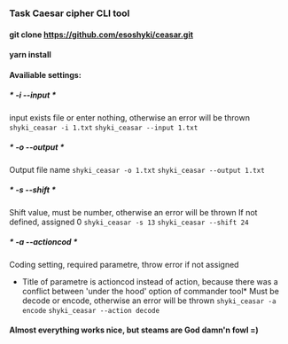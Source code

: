 ### Task Caesar cipher CLI tool

#### git clone https://github.com/esoshyki/ceasar.git

#### yarn install

#### Availiable settings:

##### * -i --input *
input exists file or enter nothing, otherwise an error will be thrown
```shyki_ceasar -i 1.txt```
```shyki_ceasar --input 1.txt```

##### * -o --output *
Output file name
```shyki_ceasar -o 1.txt```
```shyki_ceasar --output 1.txt```

##### * -s --shift *
Shift value, must be number, otherwise an error will be thrown
If not defined, assigned 0
```shyki_ceasar -s 13```
```shyki_ceasar --shift 24```

##### * -a --actioncod *
Coding setting, required parametre, throw error if not assigned
* Title of parametre is actioncod instead of action, because there was a conflict between 'under the hood' option of commander tool*
Must be decode or encode, otherwise an error will be thrown
```shyki_ceasar -a encode```
```shyki_ceasar --action decode```

#### Almost everything works nice, but steams are God damn'n fowl =)